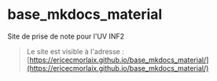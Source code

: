 # base_mkdocs_material
Site de prise de note pour l'UV INF2


> Le site est visible à l'adresse : [https://ericecmorlaix.github.io/base_mkdocs_material/](https://ericecmorlaix.github.io/base_mkdocs_material/)